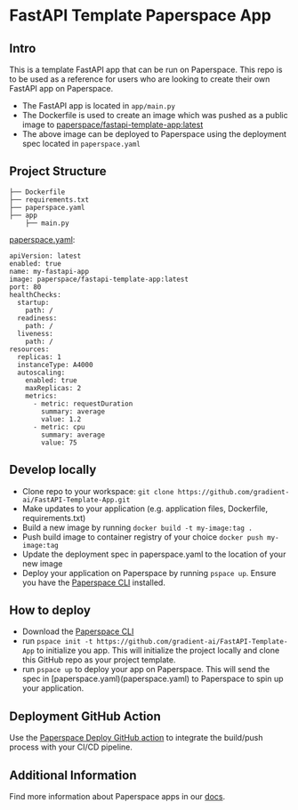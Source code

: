 # FastAPI Template Paperspace App

## Intro
This is a template FastAPI app that can be run on Paperspace. This repo is to be used as a reference for users who are looking to create their own FastAPI app on Paperspace.

- The FastAPI app is located in `app/main.py`
- The Dockerfile is used to create an image which was pushed as a public image to [paperspace/fastapi-template-app:latest](https://hub.docker.com/repository/docker/paperspace/fastapi-template-app/general)
- The above image can be deployed to Paperspace using the deployment spec located in `paperspace.yaml`

## Project Structure
```
├── Dockerfile
├── requirements.txt
├── paperspace.yaml
├── app
    ├── main.py
```

[paperspace.yaml](paperspace.yaml):
```
apiVersion: latest
enabled: true
name: my-fastapi-app
image: paperspace/fastapi-template-app:latest
port: 80
healthChecks:
  startup:
    path: /
  readiness:
    path: /
  liveness:
    path: /
resources:
  replicas: 1
  instanceType: A4000
  autoscaling:
    enabled: true
    maxReplicas: 2
    metrics:
      - metric: requestDuration
        summary: average
        value: 1.2
      - metric: cpu
        summary: average
        value: 75
```

## Develop locally
- Clone repo to your workspace: `git clone https://github.com/gradient-ai/FastAPI-Template-App.git`
- Make updates to your application (e.g. application files, Dockerfile, requirements.txt)
- Build a new image by running `docker build -t my-image:tag .`
- Push build image to container registry of your choice `docker push my-image:tag`
- Update the deployment spec in paperspace.yaml to the location of your new image
- Deploy your application on Paperspace by running `pspace up`. Ensure you have the [Paperspace CLI](https://github.com/Paperspace/cli) installed.

## How to deploy
- Download the [Paperspace CLI](https://github.com/Paperspace/cli)
- run `pspace init -t https://github.com/gradient-ai/FastAPI-Template-App` to initialize you app. This will initialize the project locally and clone this GitHub repo as your project template.
- run `pspace up` to deploy your app on Paperspace. This will send the spec in [paperspace.yaml)(paperspace.yaml) to Paperspace to spin up your application.

## Deployment GitHub Action
Use the [Paperspace Deploy GitHub action](https://github.com/Paperspace/deploy-action) to integrate the build/push process with your CI/CD pipeline.

## Additional Information
Find more information about Paperspace apps in our [docs](https://docs.paperspace.com/gradient/deployments).